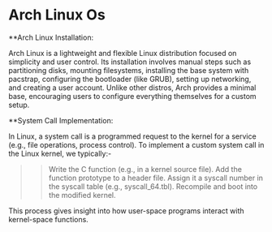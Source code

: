 # Arch Linux Os

**Arch Linux Installation:

Arch Linux is a lightweight and flexible Linux distribution focused on simplicity and user control. Its installation involves manual steps such as partitioning disks, mounting filesystems, installing the base system with pacstrap, configuring the bootloader (like GRUB), setting up networking, and creating a user account. Unlike other distros, Arch provides a minimal base, encouraging users to configure everything themselves for a custom setup.

**System Call Implementation:

In Linux, a system call is a programmed request to the kernel for a service (e.g., file operations, process control). To implement a custom system call in the Linux kernel, we typically:-
>> Write the C function (e.g., in a kernel source file).
>> Add the function prototype to a header file.
>> Assign it a syscall number in the syscall table (e.g., syscall_64.tbl).
>> Recompile and boot into the modified kernel.

This process gives insight into how user-space programs interact with kernel-space functions.







